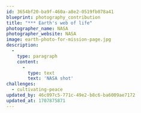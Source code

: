 ```yaml
---
id: 3654bf20-ba9f-460a-a8e2-0519fb078a41
blueprint: photography_contribution
title: "*** Earth's web of life"
photographer_name: NASA
photographer_website: NASA
image: earth-photo-for-mission-page.jpg
description:
  -
    type: paragraph
    content:
      -
        type: text
        text: 'NASA shot'
challenges:
  - cultivating-peace
updated_by: 46c097c5-771c-49e2-b8c6-ba6009ae7172
updated_at: 1707875871
---
```

